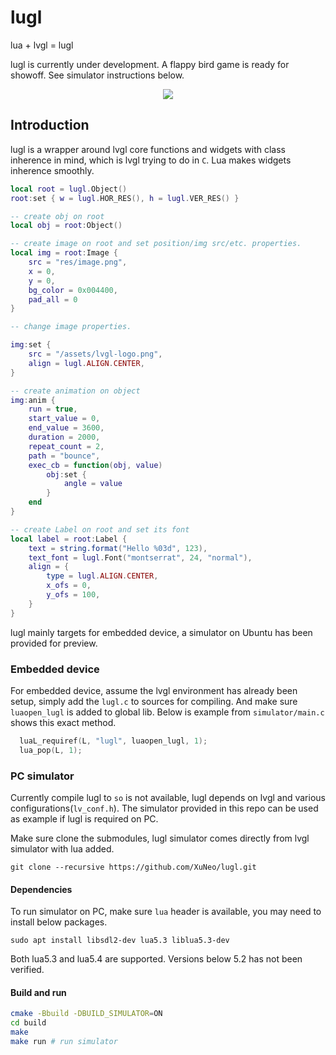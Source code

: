 # lugl
lua + lvgl = lugl

lugl is currently under development. A flappy bird game is ready for showoff. See simulator instructions below.

<p align="center">
  <img src="https://i.ibb.co/nbgYvZW/flappybird.gif" />
</p>

## Introduction

lugl is a wrapper around lvgl core functions and widgets with class inherence in mind, which is lvgl trying to do in `C`. Lua makes widgets inherence smoothly.

```lua
local root = lugl.Object()
root:set { w = lugl.HOR_RES(), h = lugl.VER_RES() }

-- create obj on root
local obj = root:Object()

-- create image on root and set position/img src/etc. properties.
local img = root:Image {
    src = "res/image.png",
    x = 0,
    y = 0,
    bg_color = 0x004400,
    pad_all = 0
}

-- change image properties.

img:set {
    src = "/assets/lvgl-logo.png",
    align = lugl.ALIGN.CENTER,
}

-- create animation on object
img:anim {
    run = true,
    start_value = 0,
    end_value = 3600,
    duration = 2000,
    repeat_count = 2,
    path = "bounce",
    exec_cb = function(obj, value)
        obj:set {
            angle = value
        }
    end
}

-- create Label on root and set its font
local label = root:Label {
    text = string.format("Hello %03d", 123),
    text_font = lugl.Font("montserrat", 24, "normal"),
    align = {
        type = lugl.ALIGN.CENTER,
        x_ofs = 0,
        y_ofs = 100,
    }
}


```

lugl mainly targets for embedded device, a simulator on Ubuntu has been provided for preview.

### Embedded device

For embedded device, assume the lvgl environment has already been setup, simply add the `lugl.c` to sources for compiling. And make sure `luaopen_lugl` is added to global lib. Below is example from `simulator/main.c` shows this exact method.

```c
  luaL_requiref(L, "lugl", luaopen_lugl, 1);
  lua_pop(L, 1);
```

### PC simulator

Currently compile lugl to `so` is not available, lugl depends on lvgl and various configurations(`lv_conf.h`).
The simulator provided in this repo can be used as example if lugl is required on PC.

Make sure clone the submodules, lugl simulator comes directly from lvgl simulator with lua added.

```
git clone --recursive https://github.com/XuNeo/lugl.git
```

#### Dependencies

To run simulator on PC, make sure `lua` header is available, you may need to install below packages.

```
sudo apt install libsdl2-dev lua5.3 liblua5.3-dev
```

Both lua5.3 and lua5.4 are supported. Versions below 5.2 has not been verified.

#### Build and run

```bash
cmake -Bbuild -DBUILD_SIMULATOR=ON
cd build
make
make run # run simulator
```

